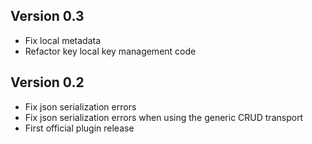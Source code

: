 ## Version 0.3

- Fix local metadata 
- Refactor key local key management code

## Version 0.2

- Fix json serialization errors
- Fix json serialization errors when using the generic CRUD transport
- First official plugin release
